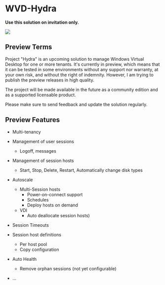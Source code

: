 # WVD-Hydra

**Use this solution on invitation only.**



<a href="https://portal.azure.com/#create/Microsoft.Template/uri/https%3A%2F%2Fraw.githubusercontent.com%2FMarcelMeurer%2FWVD-Hydra%2Fmain%2Fdeployment%2FmainTemplate.json/createUIDefinitionUri/https%3A%2F%2Fraw.githubusercontent.com%2FMarcelMeurer%2FWVD-Hydra%2Fmain%2Fdeployment%2FcreateUiDefinition.json" target="_blank"><img src="https://aka.ms/deploytoazurebutton"/></a>





## Preview Terms

Project "Hydra" is an upcoming solution to manage Windows Virtual Desktop for one or more tenants. It's currently in preview, which means that it can be tested in some environments without any support nor warranty, at your own risk, and without the right of indemnity. However, I am trying to publish the preview releases in high quality.

The project will be made available in the future as a community edition and as a supported licensable product.

Please make sure to send feedback and update the solution regularly.



## Preview Features

- Multi-tenancy
- Management of user sessions
  - Logoff, messages
- Management of session hosts
  - Start, Stop, Delete, Restart, Automatically change disk types
- Autoscale
  - Multi-Session hosts
    - Power-on-connect support
    - Schedules
    - Deploy hosts on demand
  - VDI
    - Auto deallocate session hosts)
- Session Timeouts
- Session host definitions
  - Per host pool
  - Copy configuration
- Auto Health

  - Remove orphan sessions (not yet configurable)
- ...